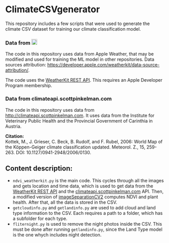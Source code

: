 # ClimateCSVgenerator
This repository includes a few scripts that were used to generate the climate CSV dataset for training our climate classification model.

### Data from <picture><source media="(prefers-color-scheme: dark)" srcset="https://weatherkit.apple.com/assets/branding/en/Apple_Weather_wht_en_3X_090122.png"><source media="(prefers-color-scheme: light)" srcset="https://weatherkit.apple.com/assets/branding/en/Apple_Weather_blk_en_3X_090122.png"><img src="" height="18" alt="Apple Weather Logo"></picture>
The code in this repository uses data from Apple Weather, that may be modified and used for training the ML model in other repositories.
Data sources attribution: https://developer.apple.com/weatherkit/data-source-attribution/.

The code uses the [WeatherKit REST API](https://developer.apple.com/documentation/weatherkitrestapi). This requires an Apple Developer Program membership.

### Data from climateapi.scottpinkelman.com
The code in this repository uses data from http://climateapi.scottpinkelman.com.
It uses data from the Institute for Veterinary Public Health and the Provincial Government of Carinthia in Austria.

<b>Citation:</b><br>
Kottek, M., J. Grieser, C. Beck, B. Rudolf, and F. Rubel, 2006: World Map of the Köppen-Geiger climate classification updated. Meteorol. Z., 15, 259-263. DOI: 10.1127/0941-2948/2006/0130.

## Content description:
- `ndvi_weatherkit.py` is the main code. This cycles through all the images and gets location and time data, which is used to get data from the [WeatherKit REST API](https://developer.apple.com/documentation/weatherkitrestapi) and the [climateapi.scottpinkelman.com](http://climateapi.scottpinkelman.com) API. Then, a modified version of [imageSeparationCV2](https://github.com/Team-Octans-AstroPi/imageSeparationCV2) computes NDVI and plant health. After that, all the data is stored in the CSV.
- `getcloudinfo.py` and `getlandinfo.py` are used to add cloud and land type information to the CSV. Each requires a path to a folder, which has a subfolder for each type.
- `fliternight.py` is used to remove the night photos inside the CSV. This must be done after running `getlandinfo.py`, since the Land Type model is the one whych includes night detection.
